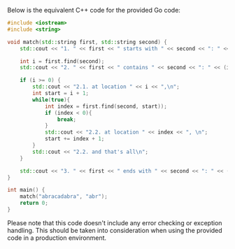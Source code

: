 Below is the equivalent C++ code for the provided Go code:

```cpp
#include <iostream>
#include <string>

void match(std::string first, std::string second) {
    std::cout << "1. " << first << " starts with " << second << ": " << (first.compare(second) == 0 && first.find(second) == 0) << "\n";

    int i = first.find(second);
    std::cout << "2. " << first << " contains " << second << ": " << (i >= 0) << ", \n";

    if (i >= 0) {
        std::cout << "2.1. at location " << i << ",\n";
        int start = i + 1;
        while(true){
            int index = first.find(second, start));
            if (index < 0){
                break;
            }
            std::cout << "2.2. at location " << index << ", \n";
            start += index + 1;
        }
        std::cout << "2.2. and that's all\n";
    }

    std::cout << "3. " << first << " ends with " << second << ": " << (first.compare(second) == 0 && first.find(second, first.length() - second.length()) >= 0)) << "\n";
}

int main() {
    match("abracadabra", "abr");
    return 0;
}
```
Please note that this code doesn't include any error checking or exception handling. This should be taken into consideration when using the provided code in a production environment.
